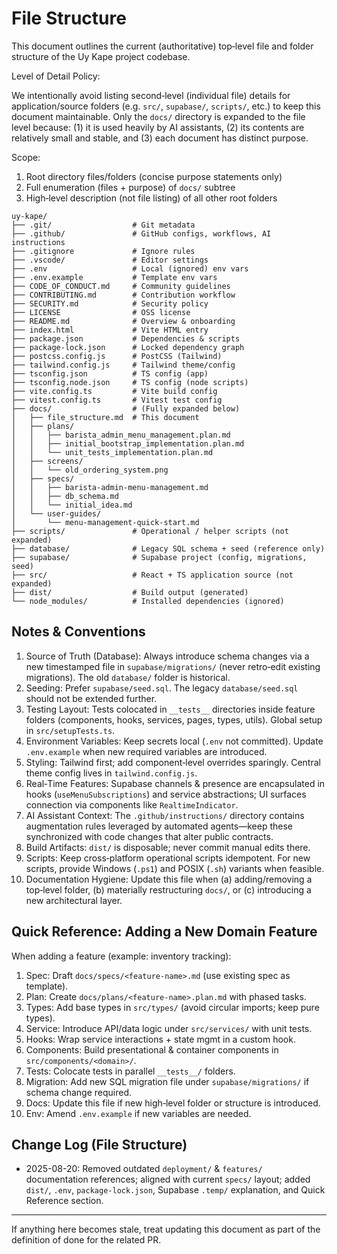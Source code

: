 # File Structure

This document outlines the current (authoritative) top‑level file and folder structure of the Uy Kape project codebase.

Level of Detail Policy:

We intentionally avoid listing second‑level (individual file) details for application/source folders (e.g. `src/`, `supabase/`, `scripts/`, etc.) to keep this document maintainable. Only the `docs/` directory is expanded to the file level because: (1) it is used heavily by AI assistants, (2) its contents are relatively small and stable, and (3) each document has distinct purpose.

Scope:

1. Root directory files/folders (concise purpose statements only)
2. Full enumeration (files + purpose) of `docs/` subtree
3. High‑level description (not file listing) of all other root folders

```text
uy-kape/
├── .git/                  # Git metadata
├── .github/               # GitHub configs, workflows, AI instructions
├── .gitignore             # Ignore rules
├── .vscode/               # Editor settings
├── .env                   # Local (ignored) env vars
├── .env.example           # Template env vars
├── CODE_OF_CONDUCT.md     # Community guidelines
├── CONTRIBUTING.md        # Contribution workflow
├── SECURITY.md            # Security policy
├── LICENSE                # OSS license
├── README.md              # Overview & onboarding
├── index.html             # Vite HTML entry
├── package.json           # Dependencies & scripts
├── package-lock.json      # Locked dependency graph
├── postcss.config.js      # PostCSS (Tailwind)
├── tailwind.config.js     # Tailwind theme/config
├── tsconfig.json          # TS config (app)
├── tsconfig.node.json     # TS config (node scripts)
├── vite.config.ts         # Vite build config
├── vitest.config.ts       # Vitest test config
├── docs/                  # (Fully expanded below)
│   ├── file_structure.md  # This document
│   ├── plans/
│   │   ├── barista_admin_menu_management.plan.md
│   │   ├── initial_bootstrap_implementation.plan.md
│   │   └── unit_tests_implementation.plan.md
│   ├── screens/
│   │   └── old_ordering_system.png
│   ├── specs/
│   │   ├── barista-admin-menu-management.md
│   │   ├── db_schema.md
│   │   └── initial_idea.md
│   └── user-guides/
│       └── menu-management-quick-start.md
├── scripts/               # Operational / helper scripts (not expanded)
├── database/              # Legacy SQL schema + seed (reference only)
├── supabase/              # Supabase project (config, migrations, seed)
├── src/                   # React + TS application source (not expanded)
├── dist/                  # Build output (generated)
└── node_modules/          # Installed dependencies (ignored)
```

## Notes & Conventions

1. Source of Truth (Database): Always introduce schema changes via a new timestamped file in `supabase/migrations/` (never retro‑edit existing migrations). The old `database/` folder is historical.
2. Seeding: Prefer `supabase/seed.sql`. The legacy `database/seed.sql` should not be extended further.
3. Testing Layout: Tests colocated in `__tests__` directories inside feature folders (components, hooks, services, pages, types, utils). Global setup in `src/setupTests.ts`.
4. Environment Variables: Keep secrets local (`.env` not committed). Update `.env.example` when new required variables are introduced.
5. Styling: Tailwind first; add component‑level overrides sparingly. Central theme config lives in `tailwind.config.js`.
6. Real‑Time Features: Supabase channels & presence are encapsulated in hooks (`useMenuSubscriptions`) and service abstractions; UI surfaces connection via components like `RealtimeIndicator`.
7. AI Assistant Context: The `.github/instructions/` directory contains augmentation rules leveraged by automated agents—keep these synchronized with code changes that alter public contracts.
8. Build Artifacts: `dist/` is disposable; never commit manual edits there.
9. Scripts: Keep cross‑platform operational scripts idempotent. For new scripts, provide Windows (`.ps1`) and POSIX (`.sh`) variants when feasible.
10. Documentation Hygiene: Update this file when (a) adding/removing a top‑level folder, (b) materially restructuring `docs/`, or (c) introducing a new architectural layer.

## Quick Reference: Adding a New Domain Feature

When adding a feature (example: inventory tracking):

1. Spec: Draft `docs/specs/<feature-name>.md` (use existing spec as template).
2. Plan: Create `docs/plans/<feature-name>.plan.md` with phased tasks.
3. Types: Add base types in `src/types/` (avoid circular imports; keep pure types).
4. Service: Introduce API/data logic under `src/services/` with unit tests.
5. Hooks: Wrap service interactions + state mgmt in a custom hook.
6. Components: Build presentational & container components in `src/components/<domain>/`.
7. Tests: Colocate tests in parallel `__tests__/` folders.
8. Migration: Add new SQL migration file under `supabase/migrations/` if schema change required.
9. Docs: Update this file if new high‑level folder or structure is introduced.
10. Env: Amend `.env.example` if new variables are needed.

## Change Log (File Structure)

- 2025-08-20: Removed outdated `deployment/` & `features/` documentation references; aligned with current `specs/` layout; added `dist/`, `.env`, `package-lock.json`, Supabase `.temp/` explanation, and Quick Reference section.

---

If anything here becomes stale, treat updating this document as part of the definition of done for the related PR.
